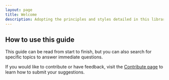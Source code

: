 ```yaml
---
layout: page
title: Welcome
description: Adopting the principles and styles detailed in this library allows us to have an accessible and consistent brand. This guide contains everything you need to create content on behalf of Azavea.
---
```


## How to use this guide
This guide can be read from start to finish, but you can also search for specific topics to answer immediate questions.

If you would like to contribute or have feedback, visit the [Contribute page](/contribute.html) to learn how to submit your suggestions.
